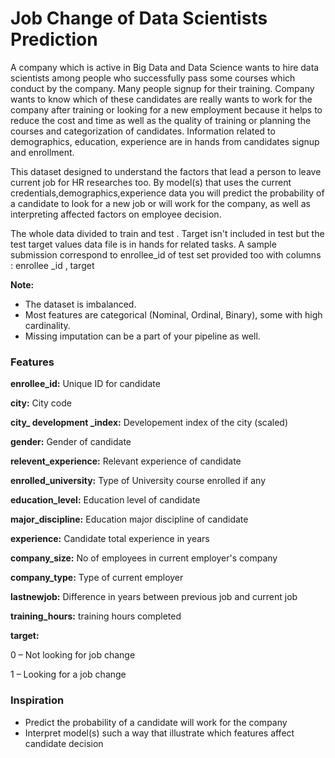 # Job Change of Data Scientists Prediction

A company which is active in Big Data and Data Science wants to hire data scientists among people who successfully pass some courses which conduct by the company. Many people signup for their training. Company wants to know which of these candidates are really wants to work for the company after training or looking for a new employment because it helps to reduce the cost and time as well as the quality of training or planning the courses and categorization of candidates. Information related to demographics, education, experience are in hands from candidates signup and enrollment.

This dataset designed to understand the factors that lead a person to leave current job for HR researches too. By model(s) that uses the current credentials,demographics,experience data you will predict the probability of a candidate to look for a new job or will work for the company, as well as interpreting affected factors on employee decision.

The whole data divided to train and test . Target isn't included in test but the test target values data file is in hands for related tasks. A sample submission correspond to enrollee_id of test set provided too with columns : enrollee _id , target

**Note:**

* The dataset is imbalanced.
* Most features are categorical (Nominal, Ordinal, Binary), some with high cardinality.
* Missing imputation can be a part of your pipeline as well.

### **Features**

**enrollee_id:** Unique ID for candidate

**city:** City code

**city_ development _index:** Developement index of the city (scaled)

**gender:** Gender of candidate

**relevent_experience:** Relevant experience of candidate

**enrolled_university:** Type of University course enrolled if any

**education_level:** Education level of candidate

**major_discipline:** Education major discipline of candidate

**experience:** Candidate total experience in years

**company_size:** No of employees in current employer's company

**company_type:** Type of current employer

**lastnewjob:** Difference in years between previous job and current job

**training_hours:** training hours completed

**target:**

0 – Not looking for job change

1 – Looking for a job change

### **Inspiration**
* Predict the probability of a candidate will work for the company
* Interpret model(s) such a way that illustrate which features affect candidate decision
